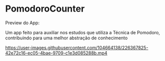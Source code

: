 # PomodoroCounter

Preview do App:

Um app feito para auxiliar nos estudos que utiliza a Técnica de Pomodoro, contribuindo para uma melhor abstração de conhecimento


https://user-images.githubusercontent.com/104664138/226367825-42e72c16-ec05-4bae-9709-c1e3d085288b.mp4

